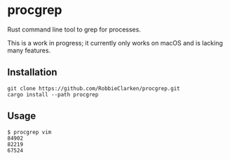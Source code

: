 # procgrep

Rust command line tool to grep for processes.

This is a work in progress; it currently only works on macOS and is lacking many features.

## Installation

```
git clone https://github.com/RobbieClarken/procgrep.git
cargo install --path procgrep
```

## Usage

```
$ procgrep vim
84902
82219
67524
```
